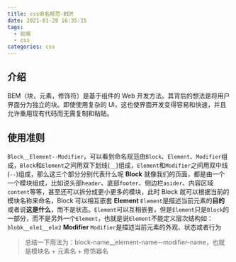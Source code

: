 ```yaml
---
title: css命名规范-BEM
date: 2021-01-28 16:35:15
tags:
  - 前端
  - css
categories: css
---
```


## 介绍

BEM（块，元素，修饰符）是基于组件的 Web 开发方法。其背后的想法是将用户界面分为独立的块。即使使用复杂的 UI，这也使界面开发变得容易和快速，并且允许重用现有代码而无需复制和粘贴。

## 使用准则

`Block__Element--Modifier`，可以看到命名规范由`Block`、`Element`、`Modifier`组成，`Block`和`Element`之间用双下划线(`__`)组成，`Element`和`Modifier`之间用双中线(`--`)组成，那么这三个部分分别代表什么呢
**Block**
就像我们的页面，都是由一个一个模块组成，比如说头部`header`、底部`footer`、侧边栏`asider`、内容区域`content`等等，甚至还可以拆分成更小更多的模块，此时 Block 就可以根据当前的模块名称来命名，Block 可以相互嵌套
**Element**
`Element`是描述当前元素的**目的**或者说**这是什么**，而不是状态。`Element`可以互相嵌套，但是`Element`只是`Block`的一部分，而不是另外一个`Element`，也就是说`Element`不能定义层次结构如：`blobk__ele1__ele2`
**Modifier**
`Modifier`是描述当前元素的外观、状态或者行为

> 总结一下用法为：block-name\_\_element-name--modifier-name，也就是模块名 + 元素名 + 修饰器名
